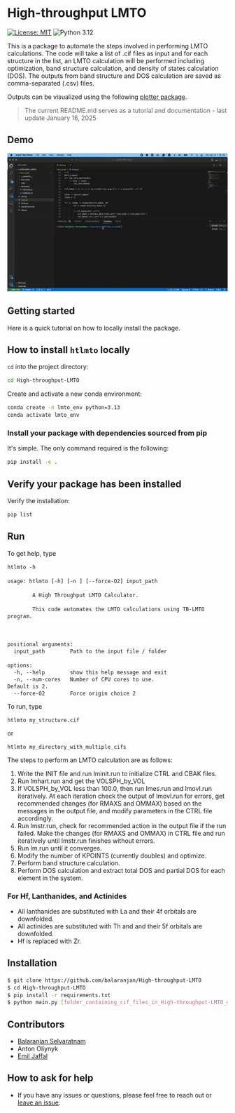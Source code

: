 # High-throughput LMTO

[![License: MIT](https://img.shields.io/badge/License-MIT-yellow.svg)](https://github.com/balaranjan/High-throughput-LMTO/blob/main/LICENSE)
![Python 3.12](https://img.shields.io/badge/python-3.12-blue.svg)

This is a package to automate the steps involved in performing LMTO calculations. The code will take a list of .cif files as input and for each structure in the list, an LMTO calculation will be performed including optimization, band structure calculation, and density of states calculation (DOS). The outputs from band structure and DOS calculation are saved as comma-separated (.csv) files.

Outputs can be visualized using the following [plotter package](https://github.com/EmilJaffal/High-throughput-LMTO-plotter).

> The current README.md serves as a tutorial and documentation - last update January 16, 2025

## Demo

![HT-demo-gif](assets/HT_DEMO.gif)

## Getting started

Here is a quick tutorial on how to locally install the package.

## How to install `htlmto` locally

`cd` into the project directory:

```bash
cd High-throughput-LMTO
```

Create and activate a new conda environment:

```bash
conda create -n lmto_env python=3.13
conda activate lmto_env
```

### Install your package with dependencies sourced from pip

It's simple. The only command required is the following:

```bash
pip install -e .
```

## Verify your package has been installed

Verify the installation:

```bash
pip list
```

## Run

To get help, type

```
htlmto -h

usage: htlmto [-h] [-n ] [--force-O2] input_path

        A High Throughput LMTO Calculator.

        This code automates the LMTO calculations using TB-LMTO program.



positional arguments:
  input_path        Path to the input file / folder

options:
  -h, --help        show this help message and exit
  -n, --num-cores   Number of CPU cores to use.                         Default is 2.
  --force-O2        Force origin choice 2

```

To run, type

```
htlmto my_structure.cif
```

or

```
htlmto my_directory_with_multiple_cifs
```

The steps to perform an LMTO calculation are as follows:

1. Write the INIT file and run lminit.run to initialize CTRL and CBAK files.
2. Run lmhart.run and get the VOLSPH_by_VOL
3. If VOLSPH_by_VOL less than 100.0, then run lmes.run and lmovl.run iteratively.
   At each iteration check the output of lmovl.run for errors, get recommended
   changes (for RMAXS and OMMAX) based on the messages in the output file, and modify parameters in
   the CTRL file accordingly.
4. Run lmstr.run, check for recommended action in the output file if
   the run failed. Make the changes (for RMAXS and OMMAX) in CTRL file and run iteratively
   until lmstr.run finishes without errors.
5. Run lm.run until it converges.
6. Modify the number of KPOINTS (currently doubles) and optimize.
7. Perform band structure calculation.
8. Perform DOS calculation and extract total DOS and partial DOS for each element in the system.

### For Hf, Lanthanides, and Actinides

- All lanthanides are substituted with La and their 4f orbitals are downfolded.
- All actinides are substituted with Th and and their 5f orbitals are downfolded.
- Hf is replaced with Zr.

## Installation

```bash
$ git clone https://github.com/balaranjan/High-throughput-LMTO
$ cd High-throughput-LMTO
$ pip install -r requirements.txt
$ python main.py [folder_containing_cif_files_in_High-throughput-LMTO_directory]/
```

## Contributors

- [Balaranjan Selvaratnam](https://github.com/balaranjan)
- Anton Oliynyk
- [Emil Jaffal](https://github.com/EmilJaffal)

## How to ask for help

- If you have any issues or questions, please feel free to reach out or
  [leave an issue](https://github.com/balaranjan/High-throughput-LMTO/issues).
